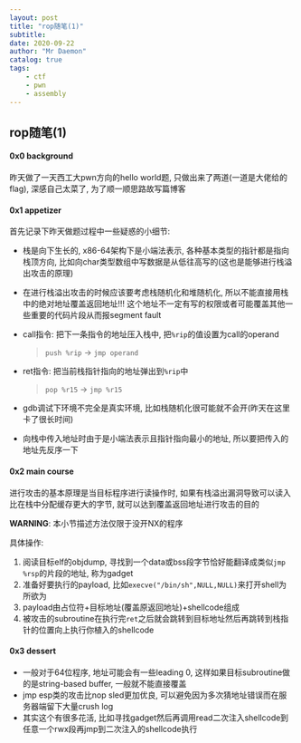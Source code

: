 ```yaml
---
layout: post
title: "rop随笔(1)"    
subtitle:   
date: 2020-09-22
author: "Mr Daemon"
catalog: true
tags:
    - ctf
    - pwn
    - assembly
---
```


## rop随笔(1)

#### 0x0 background

昨天做了一天西工大pwn方向的hello world题, 只做出来了两道(一道是大佬给的flag), 深感自己太菜了, 为了顺一顺思路故写篇博客

#### 0x1 appetizer

首先记录下昨天做题过程中一些疑惑的小细节: 

- 栈是向下生长的, x86-64架构下是小端法表示, 各种基本类型的指针都是指向栈顶方向, 比如向char类型数组中写数据是从低往高写的(这也是能够进行栈溢出攻击的原理)

- 在进行栈溢出攻击的时候应该要考虑栈随机化和堆随机化, 所以不能直接用栈中的绝对地址覆盖返回地址!!! 这个地址不一定有写的权限或者可能覆盖其他一些重要的代码片段从而报segment fault

- call指令: 把下一条指令的地址压入栈中, 把`%rip`的值设置为call的operand

  > `push %rip`  -> `jmp operand`

- ret指令: 把当前栈指针指向的地址弹出到`%rip`中

  > `pop %r15` -> `jmp %r15`

- gdb调试下环境不完全是真实环境, 比如栈随机化很可能就不会开(昨天在这里卡了很长时间)
- 向栈中传入地址时由于是小端法表示且指针指向最小的地址, 所以要把传入的地址先反序一下

#### 0x2 main course

进行攻击的基本原理是当目标程序进行读操作时, 如果有栈溢出漏洞导致可以读入比在栈中分配缓存更大的字节, 就可以达到覆盖返回地址进行攻击的目的

**WARNING**: 本小节描述方法仅限于没开NX的程序

具体操作:

1. 阅读目标elf的objdump, 寻找到一个data或bss段字节恰好能翻译成类似`jmp %rsp`的片段的地址, 称为gadget
2. 准备好要执行的payload, 比如`execve("/bin/sh",NULL,NULL)`来打开shell为所欲为
3. payload由占位符+目标地址(覆盖原返回地址)+shellcode组成
4. 被攻击的subroutine在执行完`ret`之后就会跳转到目标地址然后再跳转到栈指针的位置向上执行你植入的shellcode

#### 0x3 dessert

- 一般对于64位程序, 地址可能会有一些leading 0, 这样如果目标subroutine做的是string-based buffer, 一般就不能直接覆盖
- jmp esp类的攻击比nop sled更加优良, 可以避免因为多次猜地址错误而在服务器端留下大量crush log
- 其实这个有很多花活, 比如寻找gadget然后再调用read二次注入shellcode到任意一个rwx段再jmp到二次注入的shellcode执行

